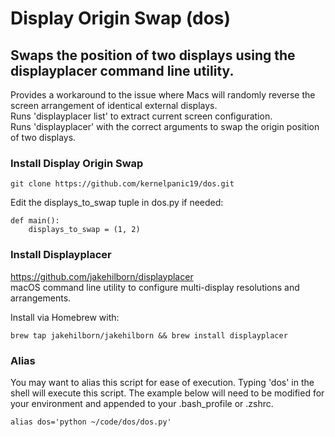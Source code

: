 # Display Origin Swap (dos)
## Swaps the position of two displays using the displayplacer command line utility.
Provides a workaround to the issue where Macs will randomly reverse the screen arrangement of identical external displays.  
Runs 'displayplacer list' to extract current screen configuration.  
Runs 'displayplacer' with the correct arguments to swap the origin position of two displays.

### Install Display Origin Swap
```
git clone https://github.com/kernelpanic19/dos.git
```

Edit the displays_to_swap tuple in dos.py if needed:
```
def main():
    displays_to_swap = (1, 2)
```

### Install Displayplacer
https://github.com/jakehilborn/displayplacer  
macOS command line utility to configure multi-display resolutions and arrangements.  

Install via Homebrew with:
```
brew tap jakehilborn/jakehilborn && brew install displayplacer
```
### Alias
You may want to alias this script for ease of execution. Typing 'dos' in the shell will execute this script.
The example below will need to be modified for your environment and appended to your .bash_profile or .zshrc.
```
alias dos='python ~/code/dos/dos.py'
```
